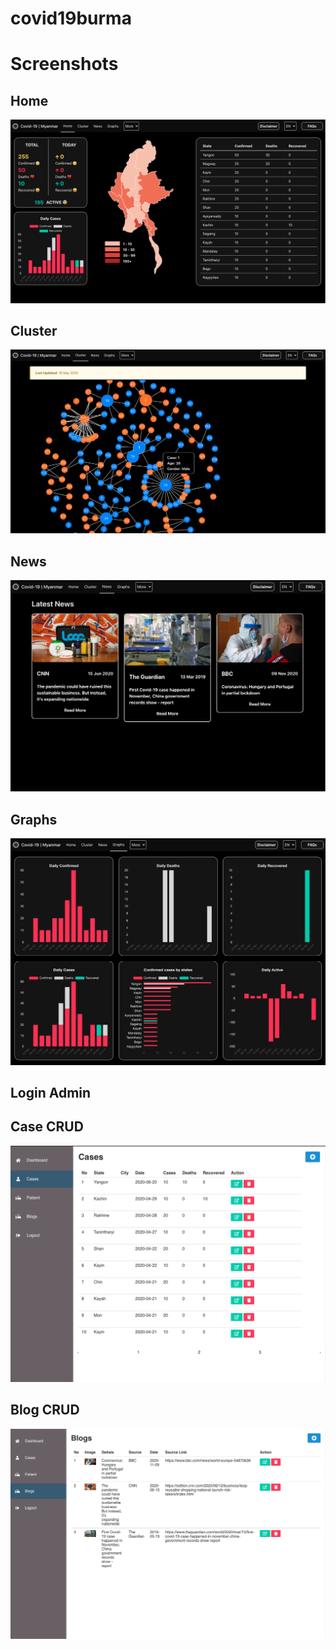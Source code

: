 # covid19burma

# Screenshots

## Home
<img src="https://raw.githubusercontent.com/kyawthura-gg/covid19burma/master/screenshots/Home.png">

## Cluster
<img src="https://raw.githubusercontent.com/kyawthura-gg/covid19burma/master/screenshots/Cluster.png">

## News
<img src="https://raw.githubusercontent.com/kyawthura-gg/covid19burma/master/screenshots/News.png">

## Graphs
<img src="https://raw.githubusercontent.com/kyawthura-gg/covid19burma/master/screenshots/Graphs.png">

## Login Admin


## Case CRUD
<img src="https://raw.githubusercontent.com/kyawthura-gg/covid19burma/master/screenshots/Case%20CRUD.png">

## Blog CRUD
<img src="https://raw.githubusercontent.com/kyawthura-gg/covid19burma/master/screenshots/Blog%20CRUD.png">

